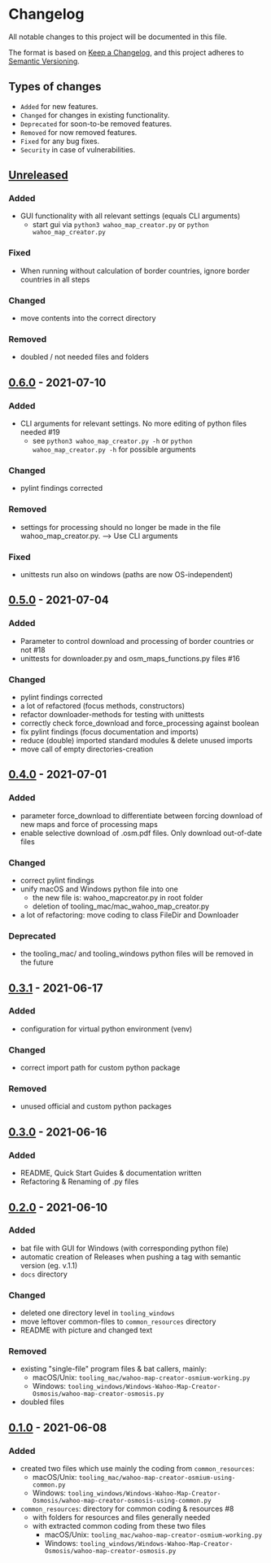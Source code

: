 # Changelog
All notable changes to this project will be documented in this file.

The format is based on [Keep a Changelog](https://keepachangelog.com/en/1.0.0/),
and this project adheres to [Semantic Versioning](https://semver.org/spec/v2.0.0.html).

## Types of changes

- `Added` for new features.
- `Changed` for changes in existing functionality.
- `Deprecated` for soon-to-be removed features.
- `Removed` for now removed features.
- `Fixed` for any bug fixes.
- `Security` in case of vulnerabilities.

## [Unreleased]
### Added
- GUI functionality with all relevant settings (equals CLI arguments)
  - start gui via `python3 wahoo_map_creator.py` or `python wahoo_map_creator.py`
### Fixed
- When running without calculation of border countries, ignore border countries in all steps

### Changed
- move contents into the correct directory
### Removed
- doubled / not needed files and folders

## [0.6.0] - 2021-07-10
### Added
- CLI arguments for relevant settings. No more editing of python files needed #19
  - see `python3 wahoo_map_creator.py -h` or `python wahoo_map_creator.py -h` for possible arguments
### Changed
- pylint findings corrected
### Removed
- settings for processing should no longer be made in the file wahoo_map_creator.py. --> Use CLI arguments
### Fixed
- unittests run also on windows (paths are now OS-independent)

## [0.5.0] - 2021-07-04
### Added
- Parameter to control download and processing of border countries or not #18
- unittests for downloader.py and osm_maps_functions.py files #16
### Changed
- pylint findings corrected
- a lot of refactored (focus methods, constructors)
- refactor downloader-methods for testing with unittests
- correctly check force_download and force_processing against boolean
- fix pylint findings (focus documentation and imports)
- reduce (double) imported standard modules & delete unused imports
- move call of empty directories-creation

## [0.4.0] - 2021-07-01
### Added
- parameter force_download to differentiate between forcing download of new maps and force of processing maps
- enable selective download of .osm.pdf files. Only download out-of-date files

### Changed
- correct pylint findings
- unify macOS and Windows python file into one
  - the new file is: wahoo_mapcreator.py in root folder
  - deletion of tooling_mac/mac_wahoo_map_creator.py
- a lot of refactoring: move coding to class FileDir and Downloader

### Deprecated
- the tooling_mac/ and tooling_windows python files will be removed in the future

## [0.3.1] - 2021-06-17
### Added
- configuration for virtual python environment (venv)
### Changed
- correct import path for custom python package
### Removed
- unused official and custom python packages

## [0.3.0] - 2021-06-16
### Added
- README, Quick Start Guides & documentation written
- Refactoring & Renaming of .py files

## [0.2.0] - 2021-06-10
### Added
- bat file with GUI for Windows (with corresponding python file)
- automatic creation of Releases when pushing a tag with semantic version (eg. v.1.1)
- `docs` directory
### Changed
- deleted one directory level in `tooling_windows`
- move leftover common-files to `common_resources` directory
- README with picture and changed text
### Removed
- existing "single-file" program files & bat callers, mainly:
  - macOS/Unix: `tooling_mac/wahoo-map-creator-osmium-working.py`
  - Windows:    `tooling_windows/Windows-Wahoo-Map-Creator-Osmosis/wahoo-map-creator-osmosis.py`
- doubled files

## [0.1.0] - 2021-06-08
### Added
- created two files which use mainly the coding from `common_resources`:
  - macOS/Unix: `tooling_mac/wahoo-map-creator-osmium-using-common.py`
  - Windows:    `tooling_windows/Windows-Wahoo-Map-Creator-Osmosis/wahoo-map-creator-osmosis-using-common.py`
- `common_resources`: directory for common coding & resources #8
  - with folders for resources and files generally needed 
  - with extracted common coding from these two files
    - macOS/Unix: `tooling_mac/wahoo-map-creator-osmium-working.py`
    - Windows:    `tooling_windows/Windows-Wahoo-Map-Creator-Osmosis/wahoo-map-creator-osmosis.py`


[unreleased]: https://github.com/treee111/wahooMapsCreator/compare/v0.6.0...HEAD
[0.6.0]: https://github.com/treee111/wahooMapsCreator/compare/v0.5.0...v0.6.0
[0.5.0]: https://github.com/treee111/wahooMapsCreator/compare/v0.4.0...v0.5.0
[0.4.0]: https://github.com/treee111/wahooMapsCreator/compare/v0.3.1...v0.4.0
[0.3.1]: https://github.com/treee111/wahooMapsCreator/compare/v0.3.0...v0.3.1
[0.3.0]: https://github.com/treee111/wahooMapsCreator/compare/v0.2.0...v0.3.0
[0.2.0]: https://github.com/treee111/wahooMapsCreator/compare/v0.1.0...v0.2.0
[0.1.0]: https://github.com/treee111/wahooMapsCreator/releases/tag/v0.1.0